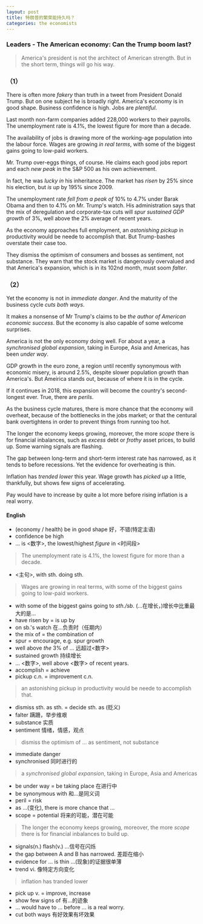 ```yaml
---
layout: post
title: 特朗普的繁荣能持久吗？
categories: the economists
---
```

### Leaders - The American economy: Can the Trump boom last?

> America's president is not the architect of American strength. But in the short term, things will go his way.

### （1）

There is often more _fakery_ than truth in a tweet from President Donald Trump.
But on one subject he is broadly right. America's economy is in good shape.
Business confidence is high. Jobs are _plentiful_.

Last month non-farm companies added 228,000 workers to their payrolls. The unemployment rate is 4.1%, the lowest figure for more than a decade.

The availability of jobs is drawing more of the working-age population into the labour force. Wages are growing _in real terms_, with some of the biggest gains going to low-paid workers.

Mr. Trump over-eggs things, of course. He claims each good jobs report and each *new peak* in the S&P 500 as his own achievement.

In fact, he was *lucky in* his inheritance. The market has *risen* by 25% since his election, but *is up* by 195% since 2009.

The unemployment rate *fell from a peak of* 10% to 4.7% under Barak Obama and then to 4.1% on Mr. Trump's watch. His administration says that the mix of deregulation and corporate-tax cuts will *spur* *sustained GDP growth* of 3%, well above the 2% average of recent years.

As the economy approaches full employment, an *astonishing* _pickup_ in productivity would be neede to accomplish that. But Trump-bashes overstate their case too.

They dismiss the optimism of consumers and bosses as sentiment, not substance. They warn that the stock market is dangerously overvalued and that America's expansion, which is in its 102nd month, must soom _falter_.

### （2）
Yet the economy is not in *immediate danger*. And the maturity of the business cycle _cuts both ways_.

It makes a nonsense of Mr Trump's claims to be *the author of American economic success*. But the economy is also capable of some welcome surprises.

America is not the only economy doing well. For about a year, a *synchronised global expansion*, taking in Europe, Asia and Americas, has been *under way*.

GDP growth in the euro zone, a region until recently synonymous with economic misery, is around 2.5%, despite slower population growth than America's. But Ameirica stands out, because of where it is in the cycle.

If it continues in 2018, this expansion will become the country's second-longest ever. True, there are *perils*.

As the business cycle matures, there is more chance that the economy will overheat, because of the bottlenecks in the jobs market; or that the centural bank overtightens in order to prevent things from running too hot.

The longer the economy keeps growing, moreover, the more *scope* there is for financial inbalances, such as *excess* debt or _frothy_ asset prices, to build up. Some warning signals are flashing.

The gap between long-term and short-term interest rate has narrowed, as it tends to before recessions. Yet the evidence for overheating is thin.

Inflation has *trended lower* this year. Wage growth has *picked up* a little, thankfully, but shows few signs of accelerating.

Pay would have to increase by quite a lot more before rising inflation is a real worry.



#### English
* (economy / health) be in good shape 好，不错(特定主语)
* confidence be high
* ... is <数字>, the lowest/highest _figure_ in <时间段>
> The unemployment rate is 4.1%, the lowest figure for more than a decade.

* <主句>, with sth. doing sth.

> Wages are growing in real terms, with some of the biggest gains going to low-paid workers.

* with some of the biggest gains going to *sth./sb.* (...在增长，)增长中比重最大的是...
* have risen by = is up by
* on sb.'s watch 在...负责时（任期内）
* the mix of = the combination of
* spur = encourage, e.g. spur growth
* well above _the_ 3% of ... 远超过<数字>
* sustained growth 持续增长
* ... <数字>, well above <数字> of recent years.
* accomplish = achieve
* pickup c.n. = improvement c.n.
> an astonishing pickup in productivity would be neede to accomplish that.

* dismiss sth. as sth. = decide sth. as (贬义)
* falter 蹒跚，举步维艰
* substance 实质
* sentiment 情绪，情感，观点
> dismiss the optimism of ... as sentiment, not substance

* immediate danger
* synchronised 同时进行的
>a *synchronised global expansion*, taking in Europe, Asia and Americas

* be under way = be taking place 在进行中
* be synonymous with 和...是同义词
* peril = risk
* as ...(变化), there is more chance that ...
* scope = potential 将来的可能，潜在可能
> The longer the economy keeps growing, moreover, the more *scope* there is for financial inbalances to build up.

* signals(n.) flash(v.) ...信号在闪烁
* the gap between A and B has narrowed. 差距在缩小
* evidence for ... is thin ...(现象)的证据很单薄
* trend vi. 像特定方向变化
> inflation has tranded lower

* pick up v. = improve, increase
* show few signs of 有...的迹象
* ... would have to ... before ... is a real worry.
* cut both ways 有好效果有坏效果
